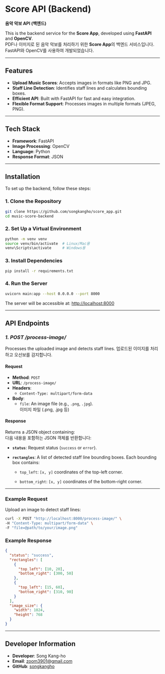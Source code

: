 # Score API (Backend)  
**음악 악보 API (백엔드)**  

This is the backend service for the **Score App**, developed using **FastAPI** and **OpenCV**.  
PDF나 이미지로 된 음악 악보를 처리하기 위한 **Score App**의 백엔드 서비스입니다. FastAPI와 OpenCV를 사용하여 개발되었습니다.  

---

## Features
- **Upload Music Scores**: Accepts images in formats like PNG and JPG.
- **Staff Line Detection**: Identifies staff lines and calculates bounding boxes.
- **Efficient API**: Built with FastAPI for fast and easy integration.
- **Flexible Format Support**: Processes images in multiple formats (JPEG, PNG).

---

## Tech Stack 

- **Framework**: FastAPI  
- **Image Processing**: OpenCV  
- **Language**: Python  
- **Response Format**: JSON  

---

## Installation

To set up the backend, follow these steps:  

### **1. Clone the Repository**
```bash
git clone https://github.com/songkangho/score_app.git
cd music-score-backend
```

### **2. Set Up a Virtual Environment**
```bash
python -m venv venv
source venv/bin/activate  # Linux/Mac용
venv\Scripts\activate     # Windows용
```

### **3. Install Dependencies**
```bash
pip install -r requirements.txt
```

### **4. Run the Server**
```bash
uvicorn main:app --host 0.0.0.0 --port 8000
```
The server will be accessible at: [http://localhost:8000](http://localhost:8000)

---

## API Endpoints

### ***1. POST /process-image/***
Processes the uploaded image and detects staff lines.
업로드된 이미지를 처리하고 오선보를 감지합니다.

#### **Request**
- **Method**: `POST`  
- **URL**: `/process-image/`  
- **Headers**: 
  - `Content-Type: multipart/form-data`  
- **Body**: 
  - `file`: An image file (e.g., `.png`, `.jpg`).  
    이미지 파일 (.png, .jpg 등)

#### **Response**
Returns a JSON object containing:  
다음 내용을 포함하는 JSON 객체를 반환합니다:

- **`status`**: Request status (`success` or `error`).  
  
- **`rectangles`**: A list of detected staff line bounding boxes. Each bounding box contains:  
  
  - `top_left`: `[x, y]` coordinates of the top-left corner.  
      
  - `bottom_right`: `[x, y]` coordinates of the bottom-right corner.  
     

---

### Example Request
Upload an image to detect staff lines:  
```bash
curl -X POST "http://localhost:8000/process-image/" \
-H "Content-Type: multipart/form-data" \
-F "file=@path/to/your/image.png"
```

### Example Response
```json
{
  "status": "success",
  "rectangles": [
    {
      "top_left": [10, 20],
      "bottom_right": [300, 50]
    },
    {
      "top_left": [15, 60],
      "bottom_right": [310, 90]
    }
  ],
  "image_size": {
    "width": 1024,
    "height": 768
  }
}
```

---

## **Developer Information**

- **Developer**: Song Kang-ho  
- **Email**: zoom3901@gmail.com  
- **GitHub**: [songkangho](https://github.com/songkangho)
